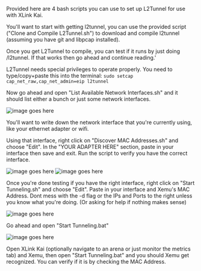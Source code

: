 Provided here are 4 bash scripts you can use to set up L2Tunnel for use with XLink Kai.

You'll want to start with getting l2tunnel, you can use the provided script ("Clone and Compile L2Tunnel.sh") to download and compile l2tunnel (assuming you have git and libpcap installed).

Once you get L2Tunnel to compile, you can test if it runs by just doing /l2tunnel. If that works then go ahead and continue reading.'

L2Tunnel needs special privileges to operate properly. You need to type/copy+paste this into the terminal: ```sudo setcap cap_net_raw,cap_net_admin=eip l2tunnel```

Now go ahead and open "List Available Network Interfaces.sh" and it should list either a bunch or just some network interfaces.

![image goes here](https://raw.githubusercontent.com/poobarfoob/l2tunnel-kai-guide/main/Images/l2tunnel%20interfaces.png)

You'll want to write down the network interface that you're currently using, like your ethernet adapter or wifi.

Using that interface, right click on "Discover MAC Addresses.sh" and choose "Edit". In the "YOUR ADAPTER HERE" section, paste in your interface then save and exit. Run the script to verify you have the correct interface.

![image goes here](https://github.com/poobarfoob/l2tunnel-kai-guide/blob/main/Images/edit%20discover%20script.png?raw=true)
![image goes here](https://github.com/poobarfoob/l2tunnel-kai-guide/blob/main/Images/l2tunnel%20discover%20example.png?raw=true)

Once you're done testing if you have the right interface, right click on "Start Tunneling.sh" and choose "Edit". Paste in your interface and Xemu's MAC Address. Dont mess with the -d flag or the IPs and Ports to the right unless you know what you're doing. (Or asking for help if nothing makes sense)

![image goes here](https://github.com/poobarfoob/l2tunnel-kai-guide/blob/main/Images/edit%20tunneling%20script.png?raw=true)

Go ahead and open "Start Tunneling.bat"

![image goes here](https://github.com/poobarfoob/l2tunnel-kai-guide/blob/main/Images/tunneling.png?raw=true)

Open XLink Kai (optionally navigate to an arena or just monitor the metrics tab) and Xemu, then open "Start Tunneling.bat" and you should Xemu get recognized. You can verify if it is by checking the MAC Address.
